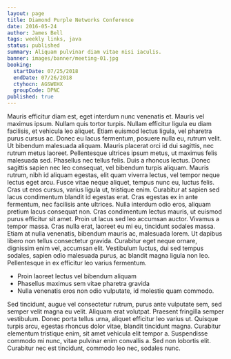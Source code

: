 ```yaml
---
layout: page
title: Diamond Purple Networks Conference
date: 2016-05-24
author: James Bell
tags: weekly links, java
status: published
summary: Aliquam pulvinar diam vitae nisi iaculis.
banner: images/banner/meeting-01.jpg
booking:
  startDate: 07/25/2018
  endDate: 07/26/2018
  ctyhocn: AGSWEHX
  groupCode: DPNC
published: true
---
```

Mauris efficitur diam est, eget interdum nunc venenatis et. Mauris vel maximus ipsum. Nullam quis tortor turpis. Nullam efficitur ligula eu diam facilisis, et vehicula leo aliquet. Etiam euismod lectus ligula, vel pharetra purus cursus ac. Donec eu lacus fermentum, posuere nulla eu, rutrum velit. Ut bibendum malesuada aliquam. Mauris placerat orci id dui sagittis, nec rutrum metus laoreet. Pellentesque ultrices ipsum metus, ut maximus felis malesuada sed. Phasellus nec tellus felis. Duis a rhoncus lectus. Donec sagittis sapien nec leo consequat, vel bibendum turpis aliquam. Mauris rutrum, nibh id aliquam egestas, elit quam viverra lectus, vel tempor neque lectus eget arcu. Fusce vitae neque aliquet, tempus nunc eu, luctus felis.
Cras ut eros cursus, varius ligula ut, tristique enim. Curabitur at sapien sed lacus condimentum blandit id egestas erat. Cras egestas ex in ante fermentum, nec facilisis ante ultrices. Nulla interdum odio eros, aliquam pretium lacus consequat non. Cras condimentum lectus mauris, ut euismod purus efficitur sit amet. Proin ut lacus sed leo accumsan auctor. Vivamus a tempor massa. Cras nulla erat, laoreet eu mi eu, tincidunt sodales massa. Etiam at nulla venenatis, bibendum mauris ac, malesuada lorem. Ut dapibus libero non tellus consectetur gravida. Curabitur eget neque ornare, dignissim enim vel, accumsan elit. Vestibulum luctus, dui sed tempus sodales, sapien odio malesuada purus, ac blandit magna ligula non leo. Pellentesque in ex efficitur leo varius fermentum.

* Proin laoreet lectus vel bibendum aliquam
* Phasellus maximus sem vitae pharetra gravida
* Nulla venenatis eros non odio vulputate, id molestie quam commodo.

Sed tincidunt, augue vel consectetur rutrum, purus ante vulputate sem, sed semper velit magna eu velit. Aliquam erat volutpat. Praesent fringilla semper vestibulum. Donec porta tellus urna, aliquet efficitur leo varius ut. Quisque turpis arcu, egestas rhoncus dolor vitae, blandit tincidunt magna. Curabitur elementum tristique enim, sit amet vehicula elit tempor a. Suspendisse commodo mi nunc, vitae pulvinar enim convallis a. Sed non lobortis elit. Curabitur nec est tincidunt, commodo leo nec, sodales nunc.
